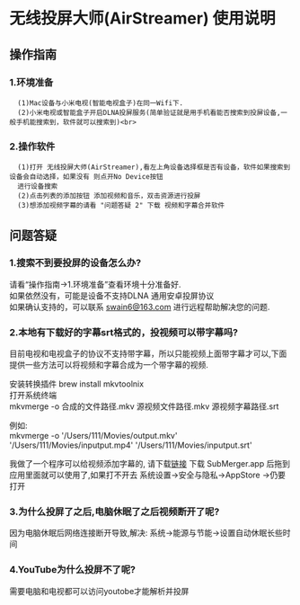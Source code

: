 # 无线投屏大师(AirStreamer) 使用说明

## 操作指南

### 1.环境准备
      (1)Mac设备与小米电视(智能电视盒子)在同一Wifi下.
      (2)小米电视或智能盒子开启DLNA投屏服务(简单验证就是用手机看能否搜索到投屏设备,一般手机能搜索到，软件就可以搜索到)<br>
      
### 2.操作软件
      (1)打开 无线投屏大师(AirStreamer),看左上角设备选择框是否有设备，软件如果搜索到设备会自动选择，如果没有 则点开No Device按钮
      进行设备搜索
      (2)点击列表的添加按钮 添加视频和音乐，双击资源进行投屏
      (3)想添加视频字幕的请看 "问题答疑 2" 下载 视频和字幕合并软件

## 问题答疑

### 1.搜索不到要投屏的设备怎么办?
   请看“操作指南->1.环境准备”查看环境十分准备好.<br>
   如果依然没有，可能是设备不支持DLNA 通用安卓投屏协议<br>
   如果确认支持的，可以联系 swain6@163.com 进行远程帮助解决您的问题.<br>

### 2.本地有下载好的字幕srt格式的，投视频可以带字幕吗? 

   目前电视和电视盒子的协议不支持带字幕，所以只能视频上面带字幕才可以,下面提供一些方法可以将视频和字幕合成为一个带字幕的视频.<br>

   安装转换插件 brew install mkvtoolnix<br>
   打开系统终端 <br>
   mkvmerge -o 合成的文件路径.mkv 源视频文件路径.mkv 源视频字幕路径.srt<br>

   例如:<br>
   mkvmerge -o '/Users/111/Movies/output.mkv' '/Users/111/Movies/inputput.mp4' '/Users/111/Movies/inputput.srt'<br>

   我做了一个程序可以给视频添加字幕的, 请下载[链接](https://pan.baidu.com/s/1h3eIDMnB0AxlJm1u9DXr3Q)
   下载 SubMerger.app 后拖到 应用里面就可以使用了,如果打不开去 系统设置->安全与隐私->AppStore ->仍要打开
### 3.为什么投屏了之后,电脑休眠了之后视频断开了呢?
   因为电脑休眠后网络连接断开导致,解决: 系统->能源与节能->设置自动休眠长些时间

### 4.YouTube为什么投屏不了呢?
   需要电脑和电视都可以访问youtobe才能解析并投屏

